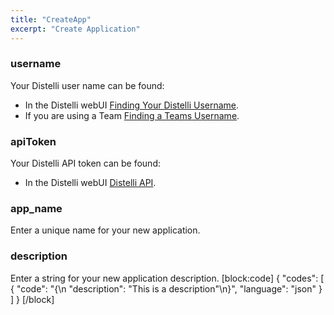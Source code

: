 ```yaml
---
title: "CreateApp"
excerpt: "Create Application"
---
```

### username

Your Distelli user name can be found:
* In the Distelli webUI [Finding Your Distelli Username](doc:finding-your-distelli-username).
* If you are using a Team [Finding a Teams Username](doc:finding-a-teams-distelli-username).

### apiToken

Your Distelli API token can be found:
* In the Distelli webUI [Distelli API](doc:distelli-api#authentication).

### app_name

Enter a unique name for your new application.

### description

Enter a string for your new application description.
[block:code]
{
  "codes": [
    {
      "code": "{\n    \"description\": \"This is a description\"\n}",
      "language": "json"
    }
  ]
}
[/block]
